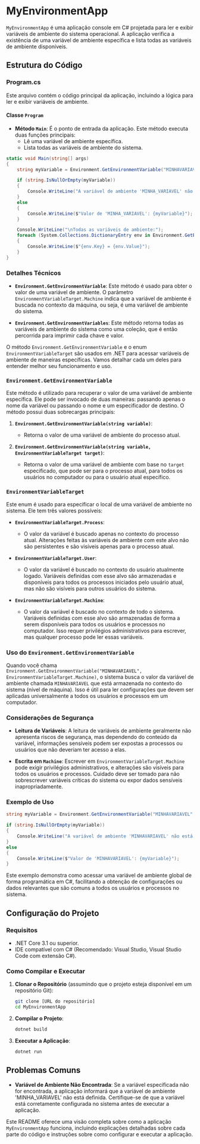 # MyEnvironmentApp

`MyEnvironmentApp` é uma aplicação console em C# projetada para ler e exibir variáveis de ambiente do sistema operacional. A aplicação verifica a existência de uma variável de ambiente específica e lista todas as variáveis de ambiente disponíveis.

## Estrutura do Código

### Program.cs

Este arquivo contém o código principal da aplicação, incluindo a lógica para ler e exibir variáveis de ambiente.

#### Classe `Program`

- **Método `Main`**: É o ponto de entrada da aplicação. Este método executa duas funções principais:
  - Lê uma variável de ambiente específica.
  - Lista todas as variáveis de ambiente do sistema.

```csharp
static void Main(string[] args)
{
    string myVariable = Environment.GetEnvironmentVariable("MINHAVARIAVEL", EnvironmentVariableTarget.Machine);

    if (string.IsNullOrEmpty(myVariable))
    {
        Console.WriteLine("A variável de ambiente 'MINHA_VARIAVEL' não está definida.");
    }
    else
    {
        Console.WriteLine($"Valor de 'MINHA_VARIAVEL': {myVariable}");
    }

    Console.WriteLine("\nTodas as variáveis de ambiente:");
    foreach (System.Collections.DictionaryEntry env in Environment.GetEnvironmentVariables())
    {
        Console.WriteLine($"{env.Key} = {env.Value}");
    }
}
```

### Detalhes Técnicos

- **`Environment.GetEnvironmentVariable`**: Este método é usado para obter o valor de uma variável de ambiente. O parâmetro `EnvironmentVariableTarget.Machine` indica que a variável de ambiente é buscada no contexto da máquina, ou seja, é uma variável de ambiente do sistema.

- **`Environment.GetEnvironmentVariables`**: Este método retorna todas as variáveis de ambiente do sistema como uma coleção, que é então percorrida para imprimir cada chave e valor.

 O método `Environment.GetEnvironmentVariable` e o enum `EnvironmentVariableTarget` são usados em .NET para acessar variáveis de ambiente de maneiras específicas. Vamos detalhar cada um deles para entender melhor seu funcionamento e uso.

### `Environment.GetEnvironmentVariable`

Este método é utilizado para recuperar o valor de uma variável de ambiente específica. Ele pode ser invocado de duas maneiras: passando apenas o nome da variável ou passando o nome e um especificador de destino. O método possui duas sobrecargas principais:

1. **`Environment.GetEnvironmentVariable(string variable)`**:
   - Retorna o valor de uma variável de ambiente do processo atual.

2. **`Environment.GetEnvironmentVariable(string variable, EnvironmentVariableTarget target)`**:
   - Retorna o valor de uma variável de ambiente com base no `target` especificado, que pode ser para o processo atual, para todos os usuários no computador ou para o usuário atual específico.

### `EnvironmentVariableTarget`

Este enum é usado para especificar o local de uma variável de ambiente no sistema. Ele tem três valores possíveis:

- **`EnvironmentVariableTarget.Process`**:
  - O valor da variável é buscado apenas no contexto do processo atual. Alterações feitas às variáveis de ambiente com este alvo não são persistentes e são visíveis apenas para o processo atual.

- **`EnvironmentVariableTarget.User`**:
  - O valor da variável é buscado no contexto do usuário atualmente logado. Variáveis definidas com esse alvo são armazenadas e disponíveis para todos os processos iniciados pelo usuário atual, mas não são visíveis para outros usuários do sistema.

- **`EnvironmentVariableTarget.Machine`**:
  - O valor da variável é buscado no contexto de todo o sistema. Variáveis definidas com esse alvo são armazenadas de forma a serem disponíveis para todos os usuários e processos no computador. Isso requer privilégios administrativos para escrever, mas qualquer processo pode ler essas variáveis.

### Uso do `Environment.GetEnvironmentVariable`

Quando você chama `Environment.GetEnvironmentVariable("MINHAVARIAVEL", EnvironmentVariableTarget.Machine)`, o sistema busca o valor da variável de ambiente chamada `MINHAVARIAVEL` que está armazenada no contexto do sistema (nível de máquina). Isso é útil para ler configurações que devem ser aplicadas universalmente a todos os usuários e processos em um computador.

### Considerações de Segurança

- **Leitura de Variáveis**: A leitura de variáveis de ambiente geralmente não apresenta riscos de segurança, mas dependendo do conteúdo da variável, informações sensíveis podem ser expostas a processos ou usuários que não deveriam ter acesso a elas.

- **Escrita em `Machine`**: Escrever em `EnvironmentVariableTarget.Machine` pode exigir privilégios administrativos, e alterações são visíveis para todos os usuários e processos. Cuidado deve ser tomado para não sobrescrever variáveis críticas do sistema ou expor dados sensíveis inapropriadamente.

### Exemplo de Uso

```csharp
string myVariable = Environment.GetEnvironmentVariable("MINHAVARIAVEL", EnvironmentVariableTarget.Machine);

if (string.IsNullOrEmpty(myVariable))
{
    Console.WriteLine("A variável de ambiente 'MINHAVARIAVEL' não está definida.");
}
else
{
    Console.WriteLine($"Valor de 'MINHAVARIAVEL': {myVariable}");
}
```

Este exemplo demonstra como acessar uma variável de ambiente global de forma programática em C#, facilitando a obtenção de configurações ou dados relevantes que são comuns a todos os usuários e processos no sistema. 

## Configuração do Projeto

### Requisitos

- .NET Core 3.1 ou superior.
- IDE compatível com C# (Recomendado: Visual Studio, Visual Studio Code com extensão C#).

### Como Compilar e Executar

1. **Clonar o Repositório** (assumindo que o projeto esteja disponível em um repositório Git):
   ```bash
   git clone [URL do repositório]
   cd MyEnvironmentApp
   ```

2. **Compilar o Projeto**:
   ```bash
   dotnet build
   ```

3. **Executar a Aplicação**:
   ```bash
   dotnet run
   ```

## Problemas Comuns

- **Variável de Ambiente Não Encontrada**: Se a variável especificada não for encontrada, a aplicação informará que a variável de ambiente 'MINHA_VARIAVEL' não está definida. Certifique-se de que a variável está corretamente configurada no sistema antes de executar a aplicação.

Este README oferece uma visão completa sobre como a aplicação `MyEnvironmentApp` funciona, incluindo explicações detalhadas sobre cada parte do código e instruções sobre como configurar e executar a aplicação.
